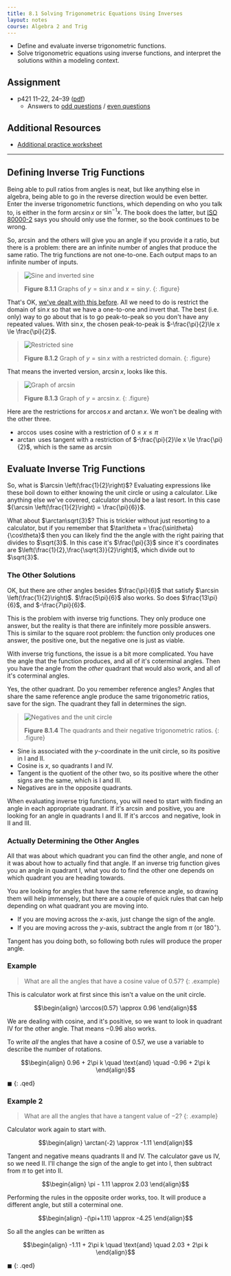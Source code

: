 ```yaml
---
title: 8.1 Solving Trigonometric Equations Using Inverses
layout: notes
course: Algebra 2 and Trig
---
```


- Define and evaluate inverse trigonometric functions.
- Solve trigonometric equations using inverse functions, and interpret the solutions within a modeling context.

## Assignment

- p421 11–22, 24–39 ([pdf](./pdf/alg2-practice-0801.pdf))
  - Answers to [odd questions](../misc/alg2-odd-answers.pdf) / [even questions](../misc/alg2-even-answers.pdf)

## Additional Resources

- [Additional practice worksheet](./pdf/alg2-add-practice-0801.pdf)

---

## Defining Inverse Trig Functions

Being able to pull ratios from angles is neat, but like anything else in algebra, being able to go in the reverse direction would be even better. Enter the inverse trigonometric functions, which depending on who you talk to, is either in the form $\arcsin x$ or $\sin^{-1} x$. The book does the latter, but [ISO 80000-2](https://en.wikipedia.org/wiki/International_Organization_for_Standardization) says you should only use the former, so the book continues to be wrong.

So, $\arcsin$ and the others will give you an angle if you provide it a ratio, but there is a problem: there are an infinite number of angles that produce the same ratio. The trig functions are not one-to-one. Each output maps to an infinite number of inputs.

> ![Sine and inverted sine](./img/8-1-inverted-sin.png)
>
> **Figure 8.1.1** Graphs of $y=\sin x$ and $x=\sin y$.
{: .figure}

That's OK, [we've dealt with this before](./5-6-inverse-relations-and-functions.md). All we need to do is restrict the domain of $\sin x$ so that we have a one-to-one and invert that. The best (i.e. only) way to go about that is to go peak-to-peak so you don't have any repeated values. With $\sin x$, the chosen peak-to-peak is $-\frac{\pi}{2}\le x \le \frac{\pi}{2}$.

> ![Restricted sine](./img/8-1-restricted-sine.png)
>
> **Figure 8.1.2** Graph of $y=\sin x$ with a restricted domain.
{: .figure}

That means the inverted version, $\arcsin x$, looks like this.

> ![Graph of arcsin](./img/8-1-arcsin.png)
>
> **Figure 8.1.3** Graph of $y=\arcsin x$.
{: .figure}

Here are the restrictions for $\arccos x$ and $\arctan x$. We won't be dealing with the other three.

- $\arccos$ uses cosine with a restriction of $0 \le x \le \pi$
- $\arctan$ uses tangent with a restriction of $-\frac{\pi}{2}\le x \le \frac{\pi}{2}$, which is the same as $\arcsin$

## Evaluate Inverse Trig Functions

So, what is $\arcsin \left(\frac{1}{2}\right)$? Evaluating expressions like these boil down to either knowing the unit circle or using a calculator. Like anything else we've covered, calculator should be a last resort. In this case ${\arcsin \left(\frac{1}{2}\right) = \frac{\pi}{6}}$.

What about $\arctan\sqrt{3}$? This is trickier without just resorting to a calculator, but if you remember that $\tan\theta = \frac{\sin\theta}{\cos\theta}$ then you can likely find the the angle with the right pairing that divides to $\sqrt{3}$. In this case it's $\frac{\pi}{3}$ since it's coordinates are $\left(\frac{1}{2},\frac{\sqrt{3}}{2}\right)$, which divide out to $\sqrt{3}$.

### The Other Solutions

OK, but there are other angles besides $\frac{\pi}{6}$ that satisfy $\arcsin \left(\frac{1}{2}\right)$. $\frac{5\pi}{6}$ also works. So does $\frac{13\pi}{6}$, and $-\frac{7\pi}{6}$.

This is the problem with inverse trig functions. They only produce one answer, but the reality is that there are infinitely more possible answers. This is similar to the square root problem: the function only produces one answer, the positive one, but the negative one is just as viable.

With inverse trig functions, the issue is a bit more complicated. You have the angle that the function produces, and all of it's coterminal angles. Then you have the angle from the *other* quadrant that would also work, and all of it's coterminal angles.

Yes, the other quadrant. Do you remember reference angles? Angles that share the same reference angle produce the same trigonometric ratios, save for the sign. The quadrant they fall in determines the sign.

> ![Negatives and the unit circle](./img/7-3-unit-circle-negatives.png)
>
> **Figure 8.1.4** The quadrants and their negative trigonometric ratios.
{: .figure}

- Sine is associated with the $y$-coordinate in the unit circle, so its positive in I and II.
- Cosine is $x$, so quadrants I and IV.
- Tangent is the quotient of the other two, so its positive where the other signs are the same, which is I and III.
- Negatives are in the opposite quadrants.

When evaluating inverse trig functions, you will need to start with finding an angle in each appropriate quadrant. If it's $\arcsin$ and positive, you are looking for an angle in quadrants I and II. If it's $\arccos$ and negative, look in II and III.

### Actually Determining the Other Angles

All that was about which quadrant you can find the other angle, and none of it was about how to actually find that angle. If an inverse trig function gives you an angle in quadrant I, what you do to find the other one depends on which quadrant you are heading towards.

You are looking for angles that have the same reference angle, so drawing them will help immensely, but there are a couple of quick rules that can help depending on what quadrant you are moving into.

- If you are moving across the $x$-axis, just change the sign of the angle.
- If you are moving across the $y$-axis, subtract the angle from $\pi$ (or $180^{\circ}$).

Tangent has you doing both, so following both rules will produce the proper angle.

### Example

> What are all the angles that have a cosine value of $0.57$?
{: .example}

This is calculator work at first since this isn't a value on the unit circle.

$$\begin{align}
\arccos(0.57) \approx 0.96
\end{align}$$

We are dealing with cosine, and it's positive, so we want to look in quadrant IV for the other angle. That means $-0.96$ also works.

To write *all* the angles that have a cosine of $0.57$, we use a variable to describe the number of rotations.

$$\begin{align}
0.96 + 2\pi k \quad \text{and} \quad -0.96 + 2\pi k
\end{align}$$

$\blacksquare$
{: .qed}

### Example 2

> What are all the angles that have a tangent value of $-2$?
{: .example}

Calculator work again to start with.

$$\begin{align}
\arctan(-2) \approx -1.11 
\end{align}$$

Tangent and negative means quadrants II and IV. The calculator gave us IV, so we need II. I'll change the sign of the angle to get into I, then subtract from $\pi$ to get into II.

$$\begin{align}
\pi - 1.11 \approx 2.03
\end{align}$$

Performing the rules in the opposite order works, too. It will produce a different angle, but still a coterminal one.

$$\begin{align}
-(\pi+1.11) \approx -4.25
\end{align}$$

So all the angles can be written as

$$\begin{align}
-1.11 + 2\pi k \quad \text{and} \quad 2.03 + 2\pi k
\end{align}$$

$\blacksquare$
{: .qed}

